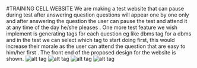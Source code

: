 #TRAINING CELL WEBSITE
We are making a test website that can pause during test after answering question questions will appear one by one only and after answering the question the user can pause the test and attend it at any time of the day he/she pleases . 
One more test feature we wish implement is generating tags for each question eg like dbms tag for a dbms and in the test we can select which tag to start doing first, this would increase their morale as the user can attend the question that are easy to him/her first .
The front end of the proposed design for the website is shown. 
![alt tag](https://github.com/Aliflail/MissionProject/blob/master/IMG_20170115_125441.jpg)
![alt tag](https://github.com/Aliflail/MissionProject/blob/master/IMG_20170115_125454.jpg)
![alt tag](https://github.com/Aliflail/MissionProject/blob/master/IMG_20170115_125505.jpg)
![alt tag](https://github.com/Aliflail/MissionProject/blob/master/IMG_20170115_125524.jpg)
